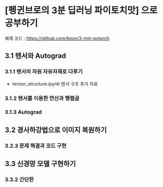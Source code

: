 # [펭귄브로의 3분 딥러닝 파이토치맛] 으로 공부하기
예제 코드 : https://github.com/keon/3-min-pytorch

## 3.1 텐서와 Autograd

### 3.1.1 텐서의 차원 자유자재로 다루기
- tensor_structure.ipynb 텐서 구조 추가 자료 
### 3.1.2 텐서를 이용한 연산과 행렬곱
### 3.1.3 Autograd

## 3.2 경사하강법으로 이미지 복원하기

### 3.2.3 문제 해결과 코드 구현

## 3.3 신경망 모델 구현하기

### 3.3.2 간단한 
